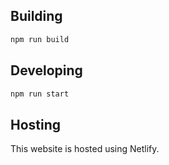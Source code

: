 ## Building

```bash
npm run build
```

## Developing

```bash
npm run start
```

## Hosting
This website is hosted using Netlify. 
